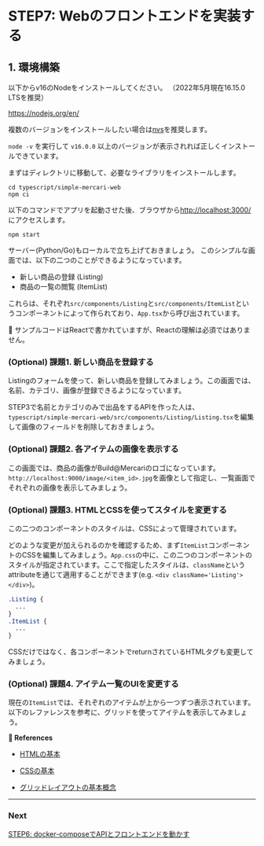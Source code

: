 # STEP7: Webのフロントエンドを実装する

## 1. 環境構築
以下からv16のNodeをインストールしてください。
（2022年5月現在16.15.0 LTSを推奨）

https://nodejs.org/en/

複数のバージョンをインストールしたい場合は[nvs](https://github.com/jasongin/nvs)を推奨します。

`node -v` を実行して `v16.0.0` 以上のバージョンが表示されれば正しくインストールできています。

まずはディレクトリに移動して、必要なライブラリをインストールします。
```shell
cd typescript/simple-mercari-web
npm ci
```

以下のコマンドでアプリを起動させた後、ブラウザから[http://localhost:3000/](http://localhost:3000/)にアクセスします。
```shell
npm start
```
サーバー(Python/Go)もローカルで立ち上げておきましょう。
このシンプルな画面では、以下の二つのことができるようになっています。
- 新しい商品の登録 (Listing)
- 商品の一覧の閲覧 (ItemList)
  
これらは、それぞれ`src/components/Listing`と`src/components/ItemList`というコンポーネントによって作られており、`App.tsx`から呼び出されています。

:pushpin: サンプルコードはReactで書かれていますが、Reactの理解は必須ではありません。

### (Optional) 課題1. 新しい商品を登録する
Listingのフォームを使って、新しい商品を登録してみましょう。この画面では、名前、カテゴリ、画像が登録できるようになっています。

STEP3で名前とカテゴリのみで出品をするAPIを作った人は、`typescript/simple-mercari-web/src/components/Listing/Listing.tsx`を編集して画像のフィールドを削除しておきましょう。


### (Optional) 課題2. 各アイテムの画像を表示する
この画面では、商品の画像がBuild@Mercariのロゴになっています。`http://localhost:9000/image/<item_id>.jpg`を画像として指定し、一覧画面でそれぞれの画像を表示してみましょう。

### (Optional) 課題3. HTMLとCSSを使ってスタイルを変更する
この二つのコンポーネントのスタイルは、CSSによって管理されています。


どのような変更が加えられるのかを確認するため、まず`ItemList`コンポーネントのCSSを編集してみましょう。`App.css`の中に、この二つのコンポーネントのスタイルが指定されています。ここで指定したスタイルは、`className`というattributeを通じて適用することができます(e.g. `<div className='Listing'></div>`)。
```css
.Listing {
  ...
}
.ItemList {
  ...
}
```
CSSだけではなく、各コンポーネントでreturnされているHTMLタグも変更してみましょう。


### (Optional) 課題4. アイテム一覧のUIを変更する
現在の`ItemList`では、それぞれのアイテムが上から一つずつ表示されています。以下のレファレンスを参考に、グリッドを使ってアイテムを表示してみましょう。


**:book: References**

- [HTMLの基本](https://developer.mozilla.org/ja/docs/Learn/Getting_started_with_the_web/HTML_basics)

- [CSSの基本](https://developer.mozilla.org/ja/docs/Learn/Getting_started_with_the_web/CSS_basics)

- [グリッドレイアウトの基本概念](https://developer.mozilla.org/ja/docs/Web/CSS/CSS_Grid_Layout/Basic_Concepts_of_Grid_Layout)

---

### Next

[STEP6: docker-composeでAPIとフロントエンドを動かす](08-docker-compose.ja.md)